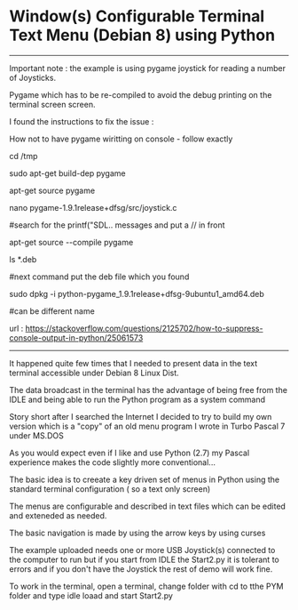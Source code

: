 # Window(s) Configurable Terminal Text Menu (Debian 8) using Python

*****************************************************
Important note : the example is using pygame joystick for reading a number of Joysticks.

Pygame which has to be re-compiled to avoid the debug printing on the terminal screen screen.

I found the instructions to fix the issue :

How not to have pygame wiritting on console - follow exactly

cd /tmp

sudo apt-get build-dep pygame

apt-get source pygame

nano pygame-1.9.1release+dfsg/src/joystick.c

#search for the printf("SDL.. messages and put a // in front

apt-get source --compile pygame

ls *.deb

#next command put the deb file which you found

sudo dpkg -i python-pygame_1.9.1release+dfsg-9ubuntu1_amd64.deb

#can be different name

url : https://stackoverflow.com/questions/2125702/how-to-suppress-console-output-in-python/25061573

****************************************************************
It happened quite few times that I needed to present data in the text terminal accessible under Debian 8 Linux Dist.

The data broadcast in the terminal has the advantage of being free from the IDLE  and being able to run the Python program as a system command 

Story short after I searched the Internet I decided to try to build my own version which is a "copy" of an old menu program I wrote in Turbo Pascal 7 under MS.DOS

As you would expect even if I like and use Python (2.7)  my  Pascal experience makes the code slightly more conventional...

The basic idea is to creeate a key driven set of menus in Python using the standard terminal configuration ( so a text only screen)

The menus are configurable and described in text files which can be edited and exteneded as needed.

The basic navigation is made by using the arrow keys by using curses

The example uploaded  needs one or more  USB Joystick(s) connected to the computer to run but if you start from IDLE the Start2.py it is tolerant to errors and if you don't have the Joystick the rest of demo will work fine.

To work in the  terminal, open a terminal,
change folder with cd to tthe PYM folder and type idle
loaad and start Start2.py
